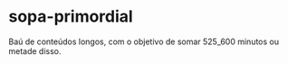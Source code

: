 # sopa-primordial
Baú de conteúdos longos, com o objetivo de somar 525_600 minutos ou metade disso.

